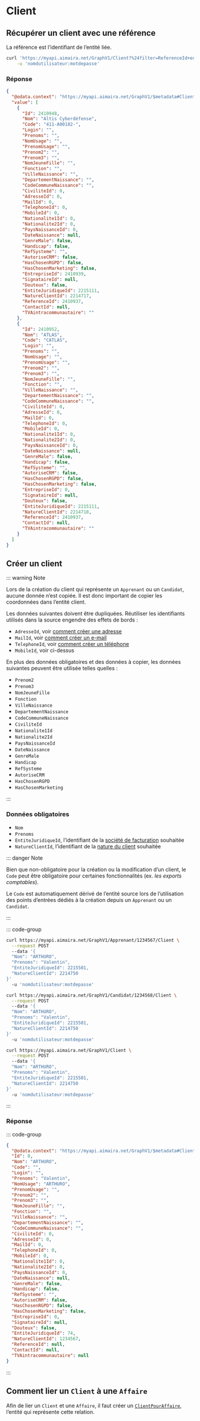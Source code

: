 # Client

## Récupérer un client avec une référence

La référence est l’identifiant de l’entité liée.

```bash [cURL]
curl 'https://myapi.aimaira.net/GraphV1/Client?%24filter=ReferenceId+eq+2410937' \
    -u 'nomdutilisateur:motdepasse'
```

### Réponse

```json [JSON]
{
  "@odata.context": "https://myapi.aimaira.net/GraphV1/$metadata#Client",
  "value": [
    {
      "Id": 2410948,
      "Nom": "Altis Cyberdéfense",
      "Code": "411-A00182-",
      "Login": "",
      "Prenoms": "",
      "NomUsage": "",
      "PrenomUsage": "",
      "Prenom2": "",
      "Prenom3": "",
      "NomJeuneFille": "",
      "Fonction": "",
      "VilleNaissance": "",
      "DepartementNaissance": "",
      "CodeCommuneNaissance": "",
      "CiviliteId": 0,
      "AdresseId": 0,
      "MailId": 0,
      "TelephoneId": 0,
      "MobileId": 0,
      "Nationalite1Id": 0,
      "Nationalite2Id": 0,
      "PaysNaissanceId": 0,
      "DateNaissance": null,
      "GenreMale": false,
      "Handicap": false,
      "RefSysteme": "",
      "AutoriseCRM": false,
      "HasChosenRGPD": false,
      "HasChosenMarketing": false,
      "EntrepriseId": 2410939,
      "SignataireId": null,
      "Douteux": false,
      "EntiteJuridiqueId": 2215111,
      "NatureClientId": 2214717,
      "ReferenceId": 2410937,
      "ContactId": null,
      "TVAintracommunautaire": ""
    },
    {
      "Id": 2410952,
      "Nom": "ATLAS",
      "Code": "CATLAS",
      "Login": "",
      "Prenoms": "",
      "NomUsage": "",
      "PrenomUsage": "",
      "Prenom2": "",
      "Prenom3": "",
      "NomJeuneFille": "",
      "Fonction": "",
      "VilleNaissance": "",
      "DepartementNaissance": "",
      "CodeCommuneNaissance": "",
      "CiviliteId": 0,
      "AdresseId": 0,
      "MailId": 0,
      "TelephoneId": 0,
      "MobileId": 0,
      "Nationalite1Id": 0,
      "Nationalite2Id": 0,
      "PaysNaissanceId": 0,
      "DateNaissance": null,
      "GenreMale": false,
      "Handicap": false,
      "RefSysteme": "",
      "AutoriseCRM": false,
      "HasChosenRGPD": false,
      "HasChosenMarketing": false,
      "EntrepriseId": 0,
      "SignataireId": null,
      "Douteux": false,
      "EntiteJuridiqueId": 2215111,
      "NatureClientId": 2214718,
      "ReferenceId": 2410937,
      "ContactId": null,
      "TVAintracommunautaire": ""
    }
  ]
}
```

## Créer un client

::: warning Note

Lors de la création du client qui représente un `Apprenant` ou un `Candidat`, aucune donnée n’est copiée. Il est donc
important de copier les coordonnées dans l’entité client.

Les données suivantes doivent être dupliquées. Réutiliser les identifiants utilisés dans la source engendre des
effets de bords :

- `AdresseId`, voir [comment créer une adresse][creer-une-adresse]
- `MailId`, voir [comment créer un e-mail][creer-un-e-mail]
- `TelephoneId`, voir [comment créer un téléphone][creer-un-telephone]
- `MobileId`, voir ci-dessus

En plus des données obligatoires et des données à copier, les données suivantes peuvent être utilisée telles quelles :

- `Prenom2`
- `Prenom3`
- `NomJeuneFille`
- `Fonction`
- `VilleNaissance`
- `DepartementNaissance`
- `CodeCommuneNaissance`
- `CiviliteId`
- `Nationalite1Id`
- `Nationalite2Id`
- `PaysNaissanceId`
- `DateNaissance`
- `GenreMale`
- `Handicap`
- `RefSysteme`
- `AutoriseCRM`
- `HasChosenRGPD`
- `HasChosenMarketing`

:::

### Données obligatoires

- `Nom`
- `Prenoms`
- `EntiteJuridiqueId`, l’identifiant de la [société de facturation][societe-de-facturation] souhaitée
- `NatureClientId`, l’identifiant de la [nature du client][nature-du-client] souhaitée

::: danger Note

Bien que non-obligatoire pour la création ou la modification d’un client, le `Code` peut être obligatoire pour certaines
fonctionnalités (ex. *les exports comptables*).

Le `Code` est automatiquement dérivé de l’entité source lors de l’utilisation des points d’entrées dédiés à la création
depuis un `Apprenant` ou un `Candidat`.

:::

::: code-group

```bash [Création depuis un Apprenant]
curl https://myapi.aimaira.net/GraphV1/Apprenant/1234567/Client \
  --request POST
  --data '{
  "Nom": "ARTHURO",  
  "Prenoms": "Valentin",
  "EntiteJuridiqueId": 2215501,
  "NatureClientId": 2214750
}'
  -u 'nomdutilisateur:motdepasse'
```

```bash [Création depuis un Candidat]
curl https://myapi.aimaira.net/GraphV1/Candidat/1234568/Client \
  --request POST
  --data '{
  "Nom": "ARTHURO",  
  "Prenoms": "Valentin",
  "EntiteJuridiqueId": 2215501,
  "NatureClientId": 2214750
}'
  -u 'nomdutilisateur:motdepasse'
```

```bash [Création générique]
curl https://myapi.aimaira.net/GraphV1/Client \
  --request POST
  --data '{
  "Nom": "ARTHURO",  
  "Prenoms": "Valentin",
  "EntiteJuridiqueId": 2215501,
  "NatureClientId": 2214750
}'
  -u 'nomdutilisateur:motdepasse'
```

:::

### Réponse

::: code-group

```json [JSON]
{
  "@odata.context": "https://myapi.aimaira.net/GraphV1/$metadata#Client/$entity",
  "Id": 0,
  "Nom": "ARTHURO",
  "Code": "",
  "Login": "",
  "Prenoms": "Valentin",
  "NomUsage": "ARTHURO",
  "PrenomUsage": "",
  "Prenom2": "",
  "Prenom3": "",
  "NomJeuneFille": "",
  "Fonction": "",
  "VilleNaissance": "",
  "DepartementNaissance": "",
  "CodeCommuneNaissance": "",
  "CiviliteId": 0,
  "AdresseId": 0,
  "MailId": 0,
  "TelephoneId": 0,
  "MobileId": 0,
  "Nationalite1Id": 0,
  "Nationalite2Id": 0,
  "PaysNaissanceId": 0,
  "DateNaissance": null,
  "GenreMale": false,
  "Handicap": false,
  "RefSysteme": "",
  "AutoriseCRM": false,
  "HasChosenRGPD": false,
  "HasChosenMarketing": false,
  "EntrepriseId": 0,
  "SignataireId": null,
  "Douteux": false,
  "EntiteJuridiqueId": 74,
  "NatureClientId": 1234567,
  "ReferenceId": null,
  "ContactId": null,
  "TVAintracommunautaire": null
}
```

:::

## Comment lier un `Client` à une `Affaire`

Afin de lier un `Client` et une `Affaire`, il faut créer un [`ClientPourAffaire`][client-pour-affaire], l’entité qui représente cette relation.

[client-pour-affaire]: /reference/ressources/finance/client-pour-affaire
[societe-de-facturation]: /reference/ressources/finance/societe-de-facturation
[nature-du-client]: /reference/ressources/finance/nature-client
[creer-une-adresse]: /reference/ressources/core/adresse
[creer-un-e-mail]: /reference/ressources/core/e-mail
[creer-un-telephone]: /reference/ressources/core/telephone
